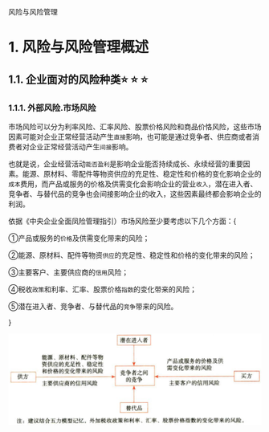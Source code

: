 风险与风险管理

# 1. 风险与风险管理概述

## 1.1. 企业面对的风险种类:star: :star: :star: 

### 1.1.1. 外部风险.市场风险

市场风险可以分为利率风险、汇率风险、股票价格风险和商品价恪风险，这些市场因素可能对企业正常经营活动产生`直接`影响，也可能是通过竞争者、供应商或者消费者对企业正常经营活动产生`间接`影响。

也就是说，企业经营活动`能否盈利`是影响企业能否持续成长、永续经营的重要因素。能源、原材料、零配件等物资供应的充足性、稳定性和价格的变化影响企业的`成本`费用，而产品或服务的价格及供需变化会影响企业的营业`收入`，潜在进入者、竞争者、与替代品的竞争也会间接影响企业的收入，这些因素最终都会影响企业的利润。

依据《中央企业全面凤险管理指引）市场风险至少要考虑以下几个方面：{

①产品或服务的`价格`及供需变化带来的风险；

②能源、原材料、配件等物资`供应`的充足性、稳定性和价格的变化带来的风险；

③主要客户、主要供应商的`信用`风险；

④税收`政策`和利率、汇率、股票价格`指数`的变化带来的风险；

⑤潜在进入者、竞争者、与替代品的`竞争`带来的风险。

}

![](media/4d3d795fdf705fc4011a8a35358f9ee1.png)
